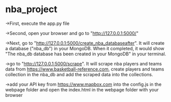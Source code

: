# nba_project

->First, execute the app.py file

->Second, open your browser and go to "http://127.0.0.1:5000/"

->Next, go to "http://127.0.0.1:5000/create_nba_databaseafter". It will create a database ("nba_db") in your MongoDB. When it completed, it would show "The nba_db database has been created in your MongoDB" in your terminal.

->go to "http://127.0.0.1:5000/scrape". It will scrape nba players and teams data from https://www.basketball-reference.com, create players and teams collection in the nba_db and add the scraped data into the collections.

->add your API key from https://www.mapbox.com into the config.js in the webpage folder and open the index.html in the webpage folder with your browser


